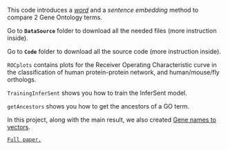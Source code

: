 
This code introduces a [*word*](https://en.wikipedia.org/wiki/Word_embedding) and a *sentence embedding* method to compare 2 Gene Ontology terms. 

Go to **```DataSource```** folder to download all the needed files (more instruction inside). 

Go to **```Code```** folder to download all the source code (more instruction inside). 

```ROCplots``` contains plots for the Receiver Operating Characteristic curve in the classification of human protein-protein network, and human/mouse/fly orthologs.

```TrainingInferSent``` shows you how to train the InferSent model. 

```getAncestors``` shows you how to get the ancestors of a GO term. 

In this project, along with the main result, we also created [Gene names to vectors](https://drive.google.com/file/d/1W6BuDTve0oxHHao4X-ILtGArBMz6lmf2/view?usp=sharing).

[```Full paper.```](https://github.com/datduong/NLPMethods2CompareGOterms/tree/master/Paper.pdf)
